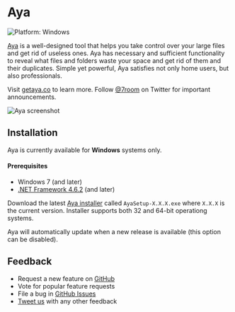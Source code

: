 # Aya
![Platform: Windows](https://img.shields.io/badge/platform-windows-brightgreen.svg)

[Aya](https://getaya.co) is a well-designed tool that helps you take control over your large files and get rid of useless ones.
Aya has necessary and sufficient functionality to reveal what files and folders waste your space and get rid of them and their duplicates. Simple yet powerful, Aya satisfies not only home users, but also professionals.

Visit [getaya.co](https://getaya.co) to learn more.
Follow [@7room](https://twitter.com/7room) on Twitter for important announcements.

![Aya screenshot](https://user-images.githubusercontent.com/2874236/53017360-d665a080-3460-11e9-9997-e4a7f28faed1.png)

## Installation
Aya is currently available for **Windows** systems only.

#### Prerequisites
* Windows 7 (and later)
* [.NET Framework 4.6.2](https://dotnet.microsoft.com/download/dotnet-framework-runtime) (and later)

Download the latest [Aya installer](https://github.com/7room/aya/releases/latest) called `AyaSetup-X.X.X.exe` where `X.X.X` is the current version.
Installer supports both 32 and 64-bit operationg systems.

Aya will automatically update when a new release is available (this option can be disabled).

<!-- Using Chocolatey? Run cinst Aya to install the latest version of Aya. -->

## Feedback
* Request a new feature on [GitHub](https://github.com/7room/aya/blob/master/CONTRIBUTING.md)
* Vote for popular feature requests
* File a bug in [GitHub Issues](https://github.com/7room/aya/issues)
* [Tweet us](https://twitter.com/7room) with any other feedback
